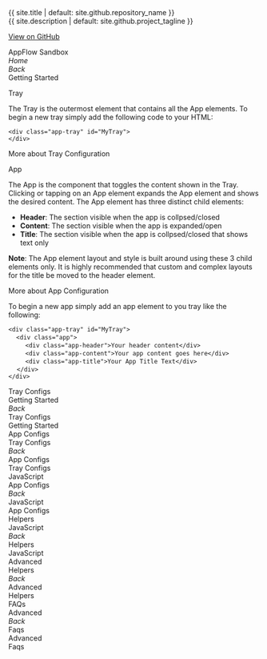 <link rel="stylesheet" href="{{ site.baseurl }}/css/docs.css">
<link rel="stylesheet" type="text/css" href="//fonts.googleapis.com/css?family=Raleway" />
<div class="title">{{ site.title | default: site.github.repository_name }}</div>
<div class="description">{{ site.description | default: site.github.project_tagline }}</div>
<div class="section">

  <a href="{{ site.github.repository_url }}" class="btn btn-appflow">View on GitHub</a>
<div class="btn btn-appflow">AppFlow Sandbox</div>
<div class="btn btn-appflow"><i class="fa fa-home"><span class="fr">Home</span></i></div>
</div>
<div class="wrapper"> 
<div class="section app-tray app-size-auto">
  <div class="app" id="GettingStarted">
    <div class="app-header app-icon"><i class="fa fa-book"></i></div>
    <div class="app-content">
    <div class="col-xs-2 col-sm-1 app-close p-0"><i class="fa fa-chevron-left"><span class="fr">Back</span></i></div>
    <div class="col-xs-8 col-sm-10 fr fs-xxl p-0">Getting Started</div>
    <div class="col-xs-2 col-sm-1"></div>
    <div class="col-xs-12 text-left">
      <p class="fs-xl">Tray</p>
<p class="fs-md">The Tray is the outermost element that contains all the App elements. To begin a new tray simply add the following code to your HTML:</p>
<pre>
<code>&lt;div class=&quot;app-tray&quot; id=&quot;MyTray&quot;&gt;</code>
<code>&lt;/div&gt;</code>
</pre>
<div class="btn btn-appflow" data-toggle-app="#TrayConfigs">More about Tray Configuration</div>

<p class="fs-xl">App</p>
<p class="fs-md">The App is the component that toggles the content shown in the Tray. Clicking or tapping on an App element expands the App element and shows the desired content. The App element has three distinct child elements:</p>
<ul class="fs-md">
  <li><strong>Header</strong>: The section visible when the app is collpsed/closed</li>
  <li><strong>Content</strong>: The section visible when the app is expanded/open</li>
  <li><strong>Title</strong>: The section visible when the app is collpsed/closed that shows text only</li>
</ul>

<p class="fs-md"><strong>Note</strong>: The App element layout and style is built around using these 3 child elements only. It is highly recommended that custom and complex layouts for the title be moved to the header element.</p>
<div class="btn btn-appflow" data-toggle-app="#AppConfigs">More about App Configuration</div>

<p class="fs-md">To begin a new app simply add an app element to you tray like the following:</p>
<pre>
<code>&lt;div class=&quot;app-tray&quot; id=&quot;MyTray&quot;&gt;</code>
 <code> &lt;div class=&quot;app&quot;&gt;</code>
    <code>&lt;div class=&quot;app-header&quot;&gt;Your header content&lt;/div&gt;</code>
    <code>&lt;div class=&quot;app-content&quot;&gt;Your app content goes here&lt;/div&gt;</code>
    <code>&lt;div class=&quot;app-title&quot;&gt;Your App Title Text&lt;/div&gt;</code>
  <code>&lt;/div&gt;</code>
<code>&lt;/div&gt;</code>
</pre>
    </div>
      <div class="col-xs-12">
        <div class="btn btn-appflow pull-right" data-toggle-app="#TrayConfigs">Tray Configs <i class="fa fa-arrow-circle-right"></i></div>
      </div>
    </div>
    <div class="app-title">Getting Started</div>
  </div>
  
  <div class="app" id="TrayConfigs">
    <div class="app-header app-icon"><i class="fa fa-cog"></i></div>
    <div class="app-content">
    <div class="col-xs-2 col-sm-1 app-close p-0"><i class="fa fa-chevron-left"><span class="fr">Back</span></i></div>
    <div class="col-xs-8 col-sm-10 fr fs-xxl p-0">Tray Configs</div>
    <div class="col-xs-2 col-sm-1"></div>
    <div class="col-xs-12"></div>
      <div class="col-xs-12">
        <div class="btn btn-appflow pull-left" data-toggle-app="#GettingStarted"><i class="fa fa-arrow-circle-left"></i> Getting Started              </div>
        <div class="btn btn-appflow pull-right" data-toggle-app="#AppConfigs">App Configs <i class="fa fa-arrow-circle-right"></i>             </div>
      </div>
    </div>
    <div class="app-title">Tray Configs</div>
  </div>
  
  <div class="app" id="AppConfigs">
    <div class="app-header app-icon"><span>
  <i class="fa fa-square"></i>
  <i class="fa fa-cogs fa-stack-0-5x fa-inverse-custom"></i>
</span></div>
    <div class="app-content">
    <div class="col-xs-2 col-sm-1 app-close p-0"><i class="fa fa-chevron-left"><span class="fr">Back</span></i></div>
    <div class="col-xs-8 col-sm-10 fr fs-xxl p-0">App Configs</div>
    <div class="col-xs-2 col-sm-1"></div>
    <div class="col-xs-12"></div>
      <div class="col-xs-12">
        <div class="btn btn-appflow pull-left" data-toggle-app="#TrayConfigs"><i class="fa fa-arrow-circle-left"></i> Tray Configs              </div>
        <div class="btn btn-appflow pull-right" data-toggle-app="#JavaScript">JavaScript <i class="fa fa-arrow-circle-right"></i>             </div>
      </div>
    </div>
    <div class="app-title">App Configs</div>
  </div>
  
  <div class="app" id="JavaScript">
    <div class="app-header app-icon"><i class="f-mfizz icon-javascript"></i></div>
    <div class="app-content">
    <div class="col-xs-2 col-sm-1 app-close p-0"><i class="fa fa-chevron-left"><span class="fr">Back</span></i></div>
    <div class="col-xs-8 col-sm-10 fr fs-xxl p-0">JavaScript</div>
    <div class="col-xs-2 col-sm-1"></div>
    <div class="col-xs-12"></div>
      <div class="col-xs-12">
        <div class="btn btn-appflow pull-left" data-toggle-app="#AppConfigs"><i class="fa fa-arrow-circle-left"></i> App Configs              </div>
        <div class="btn btn-appflow pull-right" data-toggle-app="#Helpers">Helpers <i class="fa fa-arrow-circle-right"></i>             </div>
      </div>
    </div>
    <div class="app-title">JavaScript</div>
  </div>
  
  <div class="app" id="Helpers">
    <div class="app-header app-icon"><i class="f-mfizz icon-css3"></i></div>
    <div class="app-content">
    <div class="col-xs-2 col-sm-1 app-close p-0"><i class="fa fa-chevron-left"><span class="fr">Back</span></i></div>
    <div class="col-xs-8 col-sm-10 fr fs-xxl p-0">Helpers</div>
    <div class="col-xs-2 col-sm-1"></div>
    <div class="col-xs-12"></div>
      <div class="col-xs-12">
        <div class="btn btn-appflow pull-left" data-toggle-app="#JavaScript"><i class="fa fa-arrow-circle-left"></i> JavaScript              </div>
        <div class="btn btn-appflow pull-right" data-toggle-app="#Advanced">Advanced <i class="fa fa-arrow-circle-right"></i>             </div>
      </div>
    </div>
    <div class="app-title">Helpers</div>
  </div>
  
  <div class="app" id="Advanced">
    <div class="app-header app-icon"><i class="fa fa-cogs"></i></div>
    <div class="app-content">
    <div class="col-xs-2 col-sm-1 app-close p-0"><i class="fa fa-chevron-left"><span class="fr">Back</span></i></div>
    <div class="col-xs-8 col-sm-10 fr fs-xxl p-0">Advanced</div>
    <div class="col-xs-2 col-sm-1"></div>
    <div class="col-xs-12"></div>
      <div class="col-xs-12">
        <div class="btn btn-appflow pull-left" data-toggle-app="#Helpers"><i class="fa fa-arrow-circle-left"></i> Helpers              </div>
        <div class="btn btn-appflow pull-right" data-toggle-app="#FAQs">FAQs <i class="fa fa-arrow-circle-right"></i>             </div>
      </div>
    </div>
    <div class="app-title">Advanced</div>
  </div>
  
  <div class="app" id="FAQs">
    <div class="app-header app-icon"><i class="fa fa-question-circle"></i></div>
    <div class="app-content">
    <div class="col-xs-2 col-sm-1 app-close p-0"><i class="fa fa-chevron-left"><span class="fr">Back</span></i></div>
    <div class="col-xs-8 col-sm-10 fr fs-xxl p-0">Faqs</div>
    <div class="col-xs-2 col-sm-1"></div>
    <div class="col-xs-12"></div>
      <div class="col-xs-12">
        <div class="btn btn-appflow pull-left" data-toggle-app="#Advanced"><i class="fa fa-arrow-circle-left"></i> Advanced              </div>
      </div>
    </div>
    <div class="app-title">Faqs</div>
  </div>
  
</div>

</div>
